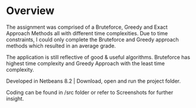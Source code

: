 # Overview
The assignment was comprised of a Bruteforce, Greedy and Exact Approach Methods all with different time complexities. Due to time constraints, I could only complete the Bruteforce and Greedy approach methods which resulted in an average grade.

The application is still reflective of good & useful algorithms. Bruteforce has highest time complexity and Greedy Approach with the least time complexity.

Developed in Netbeans 8.2 | Download, open and run the project folder.

Coding can be found in /src folder or refer to Screenshots for further insight.
